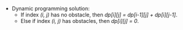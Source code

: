 * Dynamic programming solution:
	* If index *(i, j)* has no obstacle, then *dp[i][j] = dp[i-1][j] + dp[i][j-1]*.
	* Else if index *(i, j)* has obstacles, then *dp[i][j] = 0*.

